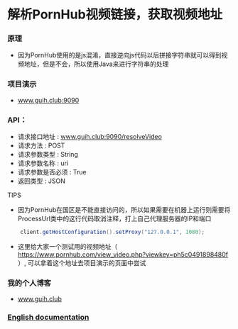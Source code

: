 # 解析PornHub视频链接，获取视频地址

### 原理
- 因为PornHub使用的是js混淆，直接逆向js代码以后拼接字符串就可以得到视频地址，但是不会，所以使用Java来进行字符串的处理

### 项目演示

- www.guih.club:9090



### API：

- 请求接口地址 : www.guih.club:9090/resolveVideo
- 请求方法 : POST
- 请求参数类型 : String
- 请求参数名称 : uri
- 请求参数是否必须 : True
- 返回类型 : JSON


TIPS
- 因为PornHub在国区是不能直接访问的，所以如果需要在机器上运行则需要将ProcessUrl类中的这行代码取消注释，打上自己代理服务器的IP和端口<br>
```java
    client.getHostConfiguration().setProxy("127.0.0.1", 1080);
```
- 这里给大家一个测试用的视频地址（ https://www.pornhub.com/view_video.php?viewkey=ph5c0491898480f ）, 可以拿着这个地址去项目演示的页面中尝试


### 我的个人博客 
 - www.guih.club

### [English documentation](https://github.com/Guih7/PornHubVideoDownload/blob/master/README_en.md)


